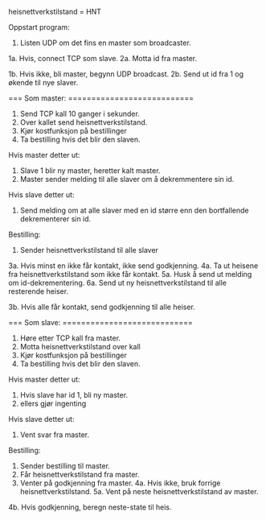 heisnettverkstilstand = HNT

Oppstart program:
1. Listen UDP om det fins en master som broadcaster.

1a. Hvis, connect TCP som slave.
2a. Motta id fra master.

1b. Hvis ikke, bli master, begynn UDP broadcast.
2b. Send ut id fra 1 og økende til nye slaver.

=== Som master: ===========================
1. Send TCP kall 10 ganger i sekunder.
2. Over kallet send heisnettverkstilstand.
3. Kjør kostfunksjon på bestillinger
4. Ta bestilling hvis det blir den slaven.

Hvis master detter ut:
1. Slave 1 blir ny master, heretter kalt master.
2. Master sender melding til alle slaver om å dekremmentere sin id.

Hvis slave detter ut:
1. Send melding om at alle slaver med en id større enn den bortfallende dekrementerer sin id.

Bestilling:
1. Sender heisnettverkstilstand til alle slaver

3a. Hvis minst en ikke får kontakt, ikke send godkjenning.
4a. Ta ut heisene fra heisnettverkstilstand som ikke får kontakt.
5a. Husk å send ut melding om id-dekrementering.
6a. Send ut ny heisnettverkstilstand til alle resterende heiser.

3b. Hvis alle får kontakt, send godkjenning til alle heiser.

=== Som slave: ============================
1. Høre etter TCP kall fra master.
2. Motta heisnettverkstilstand over kall
3. Kjør kostfunksjon på bestillinger
4. Ta bestilling hvis det blir den slaven.

Hvis master detter ut:
1. Hvis slave har id 1, bli ny master.
2. ellers gjør ingenting

Hvis slave detter ut:
1. Vent svar fra master.

Bestilling:
1. Sender bestilling til master.
2. Får heisnettverkstilstand fra master.
3. Venter på godkjenning fra master.
4a. Hvis ikke, bruk forrige heisnettverkstilstand.
5a. Vent på neste heisnettverkstilstand av master.

4b. Hvis godkjenning, beregn neste-state til heis.
